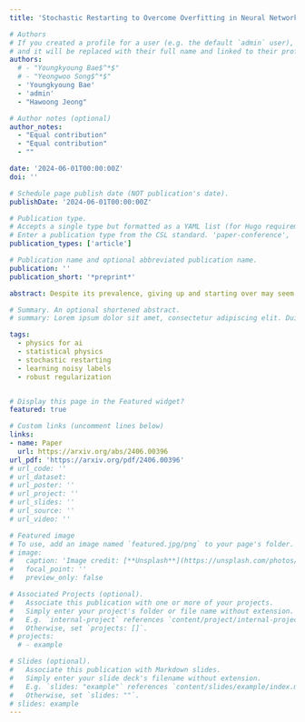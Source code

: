 ```yaml
---
title: 'Stochastic Restarting to Overcome Overfitting in Neural Networks with Noisy Labels'

# Authors
# If you created a profile for a user (e.g. the default `admin` user), write the username (folder name) here
# and it will be replaced with their full name and linked to their profile.
authors:
  # - "Youngkyoung Bae$^*$"
  # - "Yeongwoo Song$^*$"
  - 'Youngkyoung Bae'
  - 'admin'
  - "Hawoong Jeong"

# Author notes (optional)
author_notes:
  - "Equal contribution"
  - "Equal contribution"
  - ""

date: '2024-06-01T00:00:00Z'
doi: ''

# Schedule page publish date (NOT publication's date).
publishDate: '2024-06-01T00:00:00Z'

# Publication type.
# Accepts a single type but formatted as a YAML list (for Hugo requirements).
# Enter a publication type from the CSL standard. 'paper-conference', 'article-journal', 'article' (preprint)
publication_types: ['article']

# Publication name and optional abbreviated publication name.
publication: ''
publication_short: '*preprint*'

abstract: Despite its prevalence, giving up and starting over may seem wasteful in many situations such as searching for a target or training deep neural networks (DNNs). Our study, though, demonstrates that restarting from a checkpoint can significantly improve generalization performance when training DNNs with noisy labels. In the presence of noisy labels, DNNs initially learn the general patterns of the data but then gradually overfit to the noisy labels. To combat this overfitting phenomenon, we developed a method based on stochastic restarting, which has been actively explored in the statistical physics field for finding targets efficiently. By approximating the dynamics of stochastic gradient descent into Langevin dynamics, we theoretically show that restarting can provide great improvements as the batch size and the proportion of corrupted data increase. We then empirically validate our theory, confirming the significant improvements achieved by restarting. An important aspect of our method is its ease of implementation and compatibility with other methods, while still yielding notably improved performance. We envision it as a valuable tool that can complement existing methods for handling noisy labels.

# Summary. An optional shortened abstract.
# summary: Lorem ipsum dolor sit amet, consectetur adipiscing elit. Duis posuere tellus ac convallis placerat. Proin tincidunt magna sed ex sollicitudin condimentum.

tags:
  - physics for ai
  - statistical physics
  - stochastic restarting
  - learning noisy labels
  - robust regularization


# Display this page in the Featured widget?
featured: true

# Custom links (uncomment lines below)
links:
- name: Paper
  url: https://arxiv.org/abs/2406.00396
url_pdf: 'https://arxiv.org/pdf/2406.00396'
# url_code: ''
# url_dataset: 
# url_poster: ''
# url_project: ''
# url_slides: ''
# url_source: ''
# url_video: ''

# Featured image
# To use, add an image named `featured.jpg/png` to your page's folder.
# image:
#   caption: 'Image credit: [**Unsplash**](https://unsplash.com/photos/pLCdAaMFLTE)'
#   focal_point: ''
#   preview_only: false

# Associated Projects (optional).
#   Associate this publication with one or more of your projects.
#   Simply enter your project's folder or file name without extension.
#   E.g. `internal-project` references `content/project/internal-project/index.md`.
#   Otherwise, set `projects: []`.
# projects:
  # - example

# Slides (optional).
#   Associate this publication with Markdown slides.
#   Simply enter your slide deck's filename without extension.
#   E.g. `slides: "example"` references `content/slides/example/index.md`.
#   Otherwise, set `slides: ""`.
# slides: example
---
```


<!-- {{% callout note %}}
Click the _Cite_ button above to demo the feature to enable visitors to import publication metadata into their reference management software.
{{% /callout %}}

{{% callout note %}}
Create your slides in Markdown - click the _Slides_ button to check out the example.
{{% /callout %}}

Add the publication's **full text** or **supplementary notes** here. You can use rich formatting such as including [code, math, and images](https://docs.hugoblox.com/content/writing-markdown-latex/). -->
